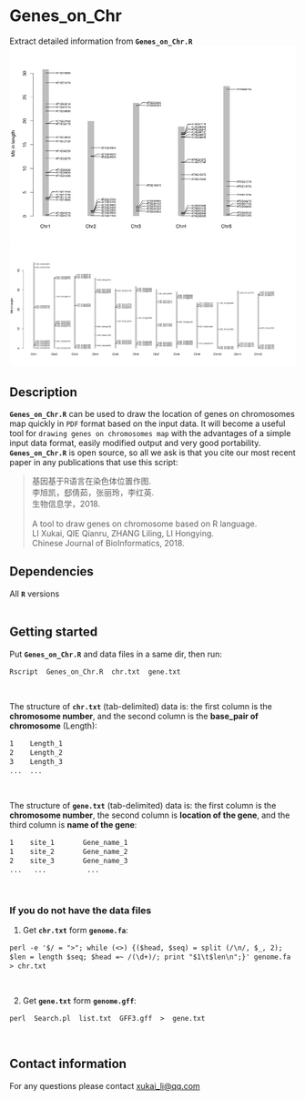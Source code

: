 # Genes_on_Chr
Extract detailed information from __`Genes_on_Chr.R`__
![At](Genes_on_Chr_At.png)
![Os](Genes_on_Chr_Os.png)
## Description
__`Genes_on_Chr.R`__ can be used to draw the location of genes on chromosomes map quickly in `PDF` format based on the input data. It will become a useful tool for `drawing genes on chromosomes map` with the advantages of a simple input data format, easily modified output and very good portability. __`Genes_on_Chr.R`__ is open source, so all we ask is that you cite our most recent paper in any publications that use this script:</br>
> 基因基于R语言在染色体位置作图.</br>
> 李旭凯，郄倩茹，张丽玲，李红英.</br>
> 生物信息学，2018.</br></br>
> A tool to draw genes on chromosome based on R language.</br>
> LI Xukai, QIE Qianru, ZHANG Liling, LI Hongying.</br>
> Chinese Journal of BioInformatics, 2018.</br>

## Dependencies
All __`R`__ versions</br></br>

## Getting started
Put __`Genes_on_Chr.R`__ and data files in a same dir, then run:</br>
```
Rscript  Genes_on_Chr.R  chr.txt  gene.txt
```
</br>

The structure of __`chr.txt`__ (tab-delimited) data is: the first column is the __chromosome number__, and the second column is the __base_pair of chromosome__ (Length):</br>

```
1    Length_1
2    Length_2
3    Length_3
...  ...
```

</br>

The structure of __`gene.txt`__ (tab-delimited) data is: the first column is the __chromosome number__, the second column is __location of the gene__, and the third column is __name of the gene__:</br>
```
1    site_1       Gene_name_1
1    site_2       Gene_name_2
2    site_3       Gene_name_3
...   ...          ...
```
</br>

### If you do not have the data files
1. Get __`chr.txt`__ form __`genome.fa`__:</br>
```
perl -e '$/ = ">"; while (<>) {($head, $seq) = split (/\n/, $_, 2); $len = length $seq; $head =~ /(\d+)/; print "$1\t$len\n";}' genome.fa > chr.txt
```
</br>

2. Get __`gene.txt`__ form __`genome.gff`__:</br>
```
perl  Search.pl  list.txt  GFF3.gff  >  gene.txt
```
</br>

## Contact information
For any questions please contact xukai_li@qq.com</br>
